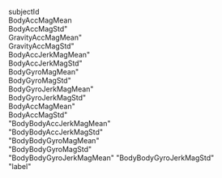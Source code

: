 subjectId <br>
BodyAccMagMean  <br>
BodyAccMagStd"          
GravityAccMagMean"       
GravityAccMagStd"        
BodyAccJerkMagMean"     
BodyAccJerkMagStd"       
BodyGyroMagMean"         
BodyGyroMagStd"         
BodyGyroJerkMagMean"     
BodyGyroJerkMagStd"      
BodyAccMagMean"         
BodyAccMagStd"           
"BodyBodyAccJerkMagMean"  
"BodyBodyAccJerkMagStd"  
"BodyBodyGyroMagMean"     
"BodyBodyGyroMagStd"      
"BodyBodyGyroJerkMagMean"
"BodyBodyGyroJerkMagStd"  
"label"       
